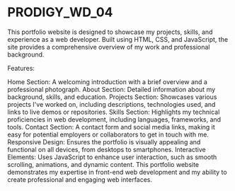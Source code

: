 # PRODIGY_WD_04

This portfolio website is designed to showcase my projects, skills, and experience as a web developer. Built using HTML, CSS, and JavaScript, the site provides a comprehensive overview of my work and professional background.

Features:

Home Section: A welcoming introduction with a brief overview and a professional photograph.
About Section: Detailed information about my background, skills, and education.
Projects Section: Showcases various projects I've worked on, including descriptions, technologies used, and links to live demos or repositories.
Skills Section: Highlights my technical proficiencies in web development, including languages, frameworks, and tools.
Contact Section: A contact form and social media links, making it easy for potential employers or collaborators to get in touch with me.
Responsive Design: Ensures the portfolio is visually appealing and functional on all devices, from desktops to smartphones.
Interactive Elements: Uses JavaScript to enhance user interaction, such as smooth scrolling, animations, and dynamic content.
This portfolio website demonstrates my expertise in front-end web development and my ability to create professional and engaging web interfaces.
